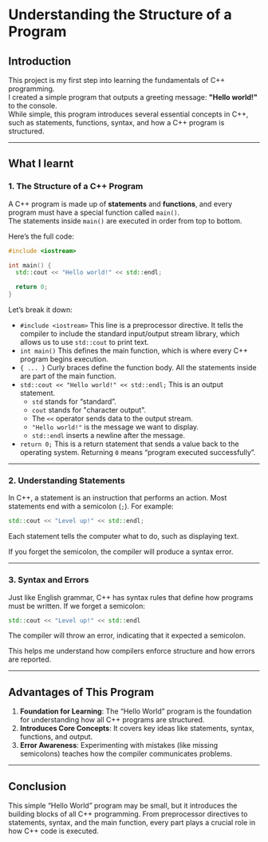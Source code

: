 # Understanding the Structure of a Program

## Introduction
This project is my first step into learning the fundamentals of C++ programming.  
I created a simple program that outputs a greeting message: **"Hello world!"** to the console.  
While simple, this program introduces several essential concepts in C++, such as statements, functions, syntax, and how a C++ program is structured.

---

## What I learnt

### 1. The Structure of a C++ Program
A C++ program is made up of **statements** and **functions**, and every program must have a special function called `main()`.  
The statements inside `main()` are executed in order from top to bottom.

Here’s the full code:
```cpp
#include <iostream>

int main() {
  std::cout << "Hello world!" << std::endl;

  return 0;
}
```
Let’s break it down:
- `#include <iostream>` This line is a preprocessor directive.
It tells the compiler to include the standard input/output stream library, which allows us to use `std::cout` to print text.
- `int main()` This defines the main function, which is where every C++ program begins execution.
- `{ ... }` Curly braces define the function body. All the statements inside are part of the main function.
- `std::cout << "Hello world!" << std::endl;` This is an output statement.
  - `std` stands for “standard”.
  - `cout` stands for "character output".
  - The `<<` operator sends data to the output stream.
  - `"Hello world!"` is the message we want to display.
  - `std::endl` inserts a newline after the message.
- `return 0;` This is a return statement that sends a value back to the operating system.
Returning `0` means “program executed successfully”.

---

### 2. Understanding Statements
In C++, a statement is an instruction that performs an action.
Most statements end with a semicolon (`;`).
For example:
```cpp
std::cout << "Level up!" << std::endl;
```
Each statement tells the computer what to do, such as displaying text.

If you forget the semicolon, the compiler will produce a syntax error.

---

### 3. Syntax and Errors
Just like English grammar, C++ has syntax rules that define how programs must be written.
If we forget a semicolon:
```cpp
std::cout << "Level up!" << std::endl
```
The compiler will throw an error, indicating that it expected a semicolon.

This helps me understand how compilers enforce structure and how errors are reported.

---

## Advantages of This Program
1. **Foundation for Learning**: The “Hello World” program is the foundation for understanding how all C++ programs are structured.
2. **Introduces Core Concepts**: It covers key ideas like statements, syntax, functions, and output.
3. **Error Awareness**: Experimenting with mistakes (like missing semicolons) teaches how the compiler communicates problems.

---

## Conclusion
This simple “Hello World” program may be small, but it introduces the building blocks of all C++ programming.
From preprocessor directives to statements, syntax, and the main function, every part plays a crucial role in how C++ code is executed.
